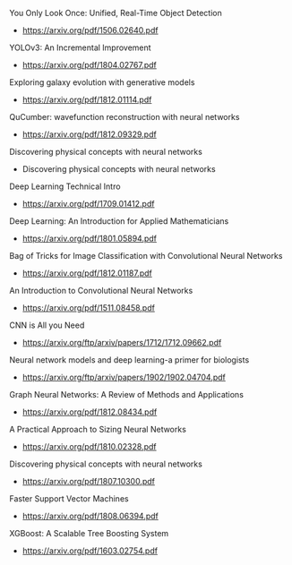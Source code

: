 You Only Look Once:
Unified, Real-Time Object Detection

* https://arxiv.org/pdf/1506.02640.pdf

YOLOv3: An Incremental Improvement

* https://arxiv.org/pdf/1804.02767.pdf

Exploring galaxy evolution with generative models

* https://arxiv.org/pdf/1812.01114.pdf

QuCumber: wavefunction reconstruction with neural
networks

* https://arxiv.org/pdf/1812.09329.pdf

Discovering physical concepts
with neural networks

* Discovering physical concepts with neural networks


Deep Learning Technical Intro 

* https://arxiv.org/pdf/1709.01412.pdf

Deep Learning: An Introduction for Applied
Mathematicians

* https://arxiv.org/pdf/1801.05894.pdf

Bag of Tricks for Image Classification with Convolutional Neural Networks

* https://arxiv.org/pdf/1812.01187.pdf

An Introduction to Convolutional Neural Networks

* https://arxiv.org/pdf/1511.08458.pdf

CNN is All you Need 

* https://arxiv.org/ftp/arxiv/papers/1712/1712.09662.pdf

Neural network models and deep learning-a primer for biologists

* https://arxiv.org/ftp/arxiv/papers/1902/1902.04704.pdf

Graph Neural Networks: A Review of Methods and Applications

* https://arxiv.org/pdf/1812.08434.pdf

A Practical Approach to Sizing Neural Networks

* https://arxiv.org/pdf/1810.02328.pdf

Discovering physical concepts with neural networks

* https://arxiv.org/pdf/1807.10300.pdf

Faster Support Vector Machines

* https://arxiv.org/pdf/1808.06394.pdf

XGBoost: A Scalable Tree Boosting System

* https://arxiv.org/pdf/1603.02754.pdf

